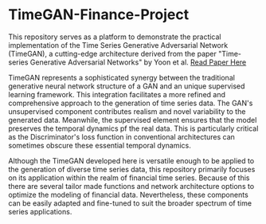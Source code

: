 # TimeGAN-Finance-Project

This repository serves as a platform to demonstrate the practical implementation of the Time Series Generative Adversarial Network (TimeGAN), a cutting-edge architecture derived from the paper "Time-series Generative Adversarial Networks" by Yoon et al. [Read Paper Here](https://proceedings.neurips.cc/paper_files/paper/2019/file/c9efe5f26cd17ba6216bbe2a7d26d490-Paper.pdf)

TimeGAN represents a sophisticated synergy between the traditional generative neural network structure of a GAN and an unique supervised learning framework. This integration facilitates a more refined and comprehensive approach to the generation of time series data. The GAN's unsupervised component contributes realism and novel variability to the generated data. Meanwhile, the supervised element ensures that the model preserves the temporal dynamics pf the real data. This is particularly critical as the Discriminator's loss function in conventional architectures can sometimes obscure these essential temporal dynamics.

Although the TimeGAN developed here is versatile enough to be applied to the generation of diverse time series data, this repository primarily focuses on its application within the realm of financial time series. Because of this there are several tailor made functions and network architecture options to optimize the modeling of financial data. Nevertheless, these components can be easily adapted and fine-tuned to suit the broader spectrum of time series applications.

